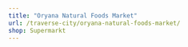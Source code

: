 ```yaml
---
title: "Oryana Natural Foods Market"
url: /traverse-city/oryana-natural-foods-market/
shop: Supermarkt
---
```


